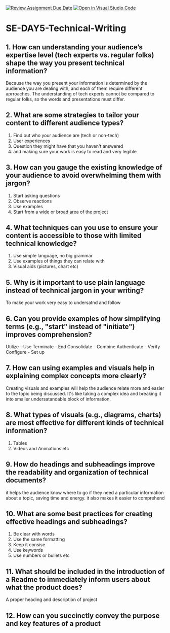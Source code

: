 [![Review Assignment Due Date](https://classroom.github.com/assets/deadline-readme-button-22041afd0340ce965d47ae6ef1cefeee28c7c493a6346c4f15d667ab976d596c.svg)](https://classroom.github.com/a/zsAR-pyY)
[![Open in Visual Studio Code](https://classroom.github.com/assets/open-in-vscode-2e0aaae1b6195c2367325f4f02e2d04e9abb55f0b24a779b69b11b9e10269abc.svg)](https://classroom.github.com/online_ide?assignment_repo_id=15643771&assignment_repo_type=AssignmentRepo)
# SE-DAY5-Technical-Writing
## 1. How can understanding your audience’s expertise level (tech experts vs. regular folks) shape the way you present technical information?
Because the way you present your information is determined by the audience you are dealing with, and each of them require different aprroaches. The understanding of tech experts cannot be compared to regular folks, so the words and presentations must differ.


## 2. What are some strategies to tailor your content to different audience types?
1. Find out who your audience are (tech or non-tech)
2. User experiences
3. Question they might have that you haven't answered
4. and making sure your work is easy to read and very legible

## 3. How can you gauge the existing knowledge of your audience to avoid overwhelming them with jargon?
1. Start asking questions
2. Observe reactions
3. Use examples
4. Start from a wide or broad area of the project

## 4. What techniques can you use to ensure your content is accessible to those with limited technical knowledge?
1. Use simple language, no big grammar
2. Use examples of things they can relate with
3. Visual aids (pictures, chart etc)

## 5. Why is it important to use plain language instead of technical jargon in your writing?
To make your work very easy to undersatnd and follow

## 6. Can you provide examples of how simplifying terms (e.g., "start" instead of "initiate") improves comprehension?
Utilize - Use
Terminate - End
Consolidate - Combine
Authenticate - Verify
Configure - Set up

## 7. How can using examples and visuals help in explaining complex concepts more clearly?
Creating visuals and examples will help the audience relate more and easier to the topic being discussed. It's like taking a complex idea and breaking it into smaller undersatandable block of information.

## 8. What types of visuals (e.g., diagrams, charts) are most effective for different kinds of technical information?
1. Tables
2. Videos and Animations etc

## 9. How do headings and subheadings improve the readability and organization of technical documents?
it helps the audience know where to go if they need a particular information about a topic, saving time and energy. it also makes it easier to comprehend

## 10. What are some best practices for creating effective headings and subheadings?
1. Be clear with words
2. Use the same formatting
3. Keep it consise
4. Use keywords
5. Use numbers or bullets etc

## 11. What should be included in the introduction of a Readme to immediately inform users about what the product does?
A proper heading and description of project
## 12. How can you succinctly convey the purpose and key features of a product
